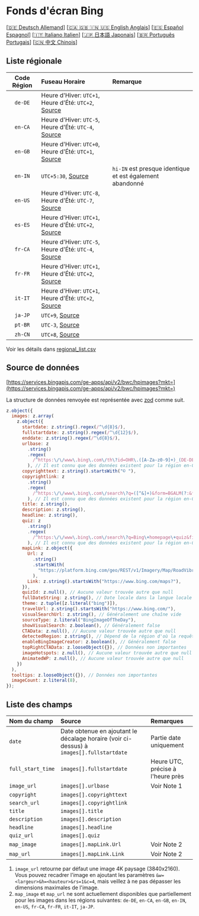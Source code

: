 # Fonds d'écran Bing

[[🇩🇪 Deutsch Allemand](README_de.md)] [[🇨🇦 🇬🇧 🇮🇳 🇺🇸 English Anglais](README_en.md)] [[🇪🇸 Español Espagnol](README_es.md)] [[🇮🇹 Italiano Italien](README_it.md)] [[🇯🇵 日本語 Japonais](README_ja.md)] [[🇧🇷 Português Portugais](README_pt.md)] [[🇨🇳 中文 Chinois](README.md)]

## Liste régionale

| Code Région | Fuseau Horaire                                                                  | Remarque                                                 |
| :---------: | :------------------------------------------------------------------------------ | :------------------------------------------------------- |
|   `de-DE`   | Heure d'Hiver: `UTC+1`, Heure d'Été: `UTC+2`, [Source](https://time.is/Germany) |                                                          |
|   `en-CA`   | Heure d'Hiver: `UTC-5`, Heure d'Été: `UTC-4`, [Source](https://time.is/Canada)  |                                                          |
|   `en-GB`   | Heure d'Hiver: `UTC+0`, Heure d'Été: `UTC+1`, [Source](https://time.is/England) |                                                          |
|   `en-IN`   | `UTC+5:30`, [Source](https://time.is/India)                                     | `hi-IN` est presque identique et est également abandonné |
|   `en-US`   | Heure d'Hiver: `UTC-8`, Heure d'Été: `UTC-7`, [Source](https://time.is/Redmond) |                                                          |
|   `es-ES`   | Heure d'Hiver: `UTC+1`, Heure d'Été: `UTC+2`, [Source](https://time.is/Spain)   |                                                          |
|   `fr-CA`   | Heure d'Hiver: `UTC-5`, Heure d'Été: `UTC-4`, [Source](https://time.is/Canada)  |                                                          |
|   `fr-FR`   | Heure d'Hiver: `UTC+1`, Heure d'Été: `UTC+2`, [Source](https://time.is/France)  |                                                          |
|   `it-IT`   | Heure d'Hiver: `UTC+1`, Heure d'Été: `UTC+2`, [Source](https://time.is/Italy)   |                                                          |
|   `ja-JP`   | `UTC+9`, [Source](https://time.is/Japan)                                        |                                                          |
|   `pt-BR`   | `UTC-3`, [Source](https://time.is/Brazil)                                       |                                                          |
|   `zh-CN`   | `UTC+8`, [Source](https://time.is/China)                                        |                                                          |

Voir les détails dans [regional_list.csv](regional_list.csv)

## Source de données

[https://services.bingapis.com/ge-apps/api/v2/bwc/hpimages?mkt=](https://services.bingapis.com/ge-apps/api/v2/bwc/hpimages?mkt=)

La structure de données renvoyée est représentée avec [zod](https://zod.dev/) comme suit.

```javascript
z.object({
  images: z.array(
    z.object({
      startdate: z.string().regex(/^\d{8}$/),
      fullstartdate: z.string().regex(/^\d{12}$/),
      enddate: z.string().regex(/^\d{8}$/),
      urlbase: z
        .string()
        .regex(
          /^https:\/\/www\.bing\.com\/th\?id=OHR\.([A-Za-z0-9]+)_(DE-DE|EN-CA|EN-GB|EN-IN|EN-US|ES-ES|FR-CA|FR-FR|IT-IT|JA-JP|PT-BR|ZH-CN)(\d+)_UHD\.jpg$/
        ), // Il est connu que des données existent pour la région en-GB qui ne sont pas conformes à ce schéma
      copyrighttext: z.string().startsWith("© "),
      copyrightlink: z
        .string()
        .regex(
          /^https:\/\/www\.bing\.com\/search\?q=([^&]+)&form=BGALM(?:&filters=HpDate:"(\d{8}_\d{4})")$/
        ), // Il est connu que des données existent pour la région en-GB qui ne sont pas conformes à ce schéma
      title: z.string(),
      description: z.string(),
      headline: z.string(),
      quiz: z
        .string()
        .regex(
          /^https:\/\/www\.bing\.com\/search\?q=Bing\+homepage\+quiz&filters=WQOskey:"HPQuiz_(\d{8})_([^"]+)"&FORM=BGAQ$/
        ), // Il est connu que des données existent pour la région en-GB qui ne sont pas conformes à ce schéma
      mapLink: z.object({
        Url: z
          .string()
          .startsWith(
            "https://platform.bing.com/geo/REST/v1/Imagery/Map/RoadVibrant/"
          ),
        Link: z.string().startsWith("https://www.bing.com/maps?"),
      }),
      quizId: z.null(), // Aucune valeur trouvée autre que null
      fullDateString: z.string(), // Date locale dans la langue locale
      theme: z.tuple([z.literal("bing")]),
      travelUrl: z.string().startsWith("https://www.bing.com/"),
      visualSearchUrl: z.string(), // Généralement une chaîne vide
      sourceType: z.literal("BingImageOfTheDay"),
      showVisualSearch: z.boolean(), // Généralement false
      CTAData: z.null(), // Aucune valeur trouvée autre que null
      detectedRegion: z.string(), // Dépend de la région d'où la requête est envoyée
      enableBingImageCreator: z.boolean(), // Généralement false
      topRightCTAData: z.looseObject({}), // Données non importantes
      imageHotspots: z.null(), // Aucune valeur trouvée autre que null
      AnimatedWP: z.null(), // Aucune valeur trouvée autre que null
    })
  ),
  tooltips: z.looseObject({}), // Données non importantes
  imageCount: z.literal(8),
});
```

## Liste des champs

| Nom du champ      | Source                                                                                   | Remarques                         |
| :---------------- | :--------------------------------------------------------------------------------------- | :-------------------------------- |
| `date`            | Date obtenue en ajoutant le décalage horaire (voir ci-dessus) à `images[].fullstartdate` | Partie date uniquement            |
| `full_start_time` | `images[].fullstartdate`                                                                 | Heure UTC, précise à l'heure près |
| `image_url`       | `images[].urlbase`                                                                       | Voir Note 1                       |
| `copyright`       | `images[].copyrighttext`                                                                 |                                   |
| `search_url`      | `images[].copyrightlink`                                                                 |                                   |
| `title`           | `images[].title`                                                                         |                                   |
| `description`     | `images[].description`                                                                   |                                   |
| `headline`        | `images[].headline`                                                                      |                                   |
| `quiz_url`        | `images[].quiz`                                                                          |                                   |
| `map_image`       | `images[].mapLink.Url`                                                                   | Voir Note 2                       |
| `map_url`         | `images[].mapLink.Link`                                                                  | Voir Note 2                       |

1. `image_url` retourne par défaut une image 4K paysage (3840x2160). Vous pouvez recadrer l'image en ajoutant les paramètres `&w=<largeur>&h=<hauteur>&rs=1&c=4`, mais veillez à ne pas dépasser les dimensions maximales de l'image.
2. `map_image` et `map_url` ne sont actuellement disponibles que partiellement pour les images dans les régions suivantes: `de-DE`, `en-CA`, `en-GB`, `en-IN`, `en-US`, `fr-CA`, `fr-FR`, `it-IT`, `ja-JP`.

